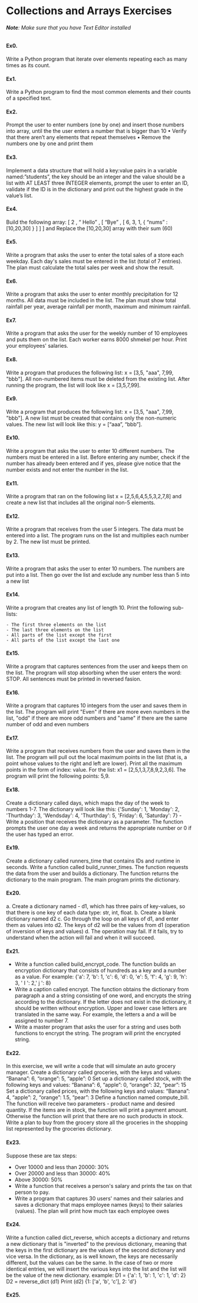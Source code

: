 # Collections and Arrays Exercises

###### **Note**: Make sure that you have Text Editor installed


#### Ex0.

Write a Python program that iterate over elements repeating each as many times as its count.

#### Ex1.

Write a Python program to find the most common elements and their counts of a specified text.

#### Ex2.

Prompt the user to enter numbers (one by one) and insert those numbers into array, until the the user enters a number that is bigger than 10
    •  Verify that there aren’t any elements that repeat themselves 
    •  Remove the numbers one by one and print them 

#### Ex3.

Implement a data structure that will hold a key:value pairs in a variable named:”students”, the key should be an integer and the value should be a list with AT LEAST three INTEGER elements, prompt the user to enter an ID, validate if the ID is in the dictionary and print out the highest grade in the value’s list.

#### Ex4.

Build the following array:
[ 2 , “ Hello” , [ “Bye” , [ 6, 3, 1, { “nums” : [10,20,30] } ] ] ] and Replace the [10,20,30] array with their sum (60)

#### Ex5.

Write a program that asks the user to enter the total sales of a store each weekday. Each day's sales must be entered in the list (total of 7 entries). The plan must calculate the total sales per week and show the result.

#### Ex6.

Write a program that asks the user to enter monthly precipitation for 12 months. All data must be included in the list. The plan must show total rainfall per year, average rainfall per month, maximum and minimum rainfall.

#### Ex7.

Write a program that asks the user for the weekly number of 10 employees and puts them on the list. Each worker earns 8000 shmekel per hour. Print your employees' salaries.

#### Ex8.

Write a program that produces the following list: x = [3,5, "aaa", 7,99, "bbb"]. All non-numbered items must be deleted from the existing list. After running the program, the list will look like x = [3,5,7,99].

#### Ex9.

Write a program that produces the following list: x = [3,5, "aaa", 7,99, "bbb"]. A new list must be created that contains only the non-numeric values. The new list will look like this: y = [“aaa”, “bbb”].

#### Ex10.

Write a program that asks the user to enter 10 different numbers. The numbers must be entered in a list. Before entering any number, check if the number has already been entered and if yes, please give notice that the number exists and not enter the number in the list.

#### Ex11.

Write a program that ran on the following list x = [2,5,6,4,5,5,3,2,7,8] and create a new list that includes all the original non-5 elements.

#### Ex12.

Write a program that receives from the user 5 integers. The data must be entered into a list. The program runs on the list and multiplies each number by 2. The new list must be printed.

#### Ex13.

Write a program that asks the user to enter 10 numbers. The numbers are put into a list. Then go over the list and exclude any number less than 5 into a new list

#### Ex14.

Write a program that creates any list of length 10. Print the following sub-lists:

    - The first three elements on the list
    - The last three elements on the list
    - All parts of the list except the first
    - All parts of the list except the last one

#### Ex15.

Write a program that captures sentences from the user and keeps them on the list. The program will stop absorbing when the user enters the word: STOP. All sentences must be printed in reversed fasion.

#### Ex16.

Write a program that captures 10 integers from the user and saves them in the list. The program will print "Even" if there are more even numbers in the list, "odd" if there are more odd numbers and "same" if there are the same number of odd and even numbers

#### Ex17.

Write a program that receives numbers from the user and saves them in the list. The program will pull out the local maximum points in the list (that is, a point whose values to the right and left are lower). Print all the maximum points in the form of index: value. For the list: x1 = [2,5,1,3,7,8,9,2,3,6]. The program will print the following points: 5,9.


#### Ex18.

Create a dictionary called days, which maps the day of the week to numbers 1-7. The dictionary will look like this:
{'Sunday': 1, 'Monday': 2, 'Thurthday': 3, 'Wendsday': 4, 'Thurthday': 5, 'Friday': 6, 'Saturday': 7}
    - Write a position that receives the dictionary as a parameter. The function prompts the user one day a week and returns the appropriate number or 0 if the user has typed an error.

#### Ex19.

Create a dictionary called runners_time that contains IDs and runtime in seconds. Write a function called build_runner_times. The function requests the data from the user and builds a dictionary. The function returns the dictionary to the main program. The main program prints the dictionary.

#### Ex20.

a. Create a dictionary named - d1, which has three pairs of key-values, so that there is one key of each data type: str, int, float.
b. Create a blank dictionary named d2
c. Go through the loop on all keys of d1, and enter them as values into d2. The keys of d2 will be the values from d1 (operation of inversion of keys and values)
d. The operation may fail. If it fails, try to understand when the action will fail and when it will succeed.

#### Ex21.

- Write a function called build_encrypt_code. The function builds an encryption dictionary that consists of hundreds as a key and a number as a value. For example:
{'a': 7, 'b': 1, 'c': 6, 'd': 0, 'e': 5, 'f': 4, 'g': 9, 'h': 3, ' I ': 2,' j ': 8}
- Write a caption called encrypt. The function obtains the dictionary from paragraph a and a string consisting of one word, and encrypts the string according to the dictionary. If the letter does not exist in the dictionary, it should be written without encryption. Upper and lower case letters are translated in the same way. For example, the letters a and a will be assigned to number 7.
- Write a master program that asks the user for a string and uses both functions to encrypt the string. The program will print the encrypted string.

#### Ex22.

In this exercise, we will write a code that will simulate an auto grocery manager.
Create a dictionary called groceries, with the keys and values:
“Banana”: 6, “orange”: 5, “apple”: 0
Set up a dictionary called stock, with the following keys and values:
“Banana”: 6, “apple”: 0, “orange”: 32, “pear”: 15
Set a dictionary called prices, with the following keys and values:
“Banana”: 4, “apple”: 2, “orange”: 1.5, “pear”: 3
Define a function named compute_bill. The function will receive two parameters - product name and desired quantity. If the items are in stock, the function will print a payment amount. Otherwise the function will print that there are no such products in stock.
Write a plan to buy from the grocery store all the groceries in the shopping list represented by the groceries dictionary.


#### Ex23.

Suppose these are tax steps:
- Over 10000 and less than 20000: 30%
- Over 20000 and less than 30000: 40%
- Above 30000: 50%
- Write a function that receives a person's salary and prints the tax on that person to pay.
- Write a program that captures 30 users' names and their salaries and saves a dictionary that maps employee names (keys) to their salaries (values). The plan will print how much tax each employee owes

#### Ex24.

Write a function called dict_reverse, which accepts a dictionary and returns a new dictionary that is "inverted" to the previous dictionary, meaning that the keys in the first dictionary are the values of the second dictionary and vice versa. In the dictionary, as is well known, the keys are necessarily different, but the values can be the same. In the case of two or more identical entries, we will insert the various keys into the list and the list will be the value of the new dictionary. example:
D1 = {'a': 1, 'b': 1, 'c': 1, 'd': 2}
D2 = reverse_dict (d1)
Print (d2)
{1: ['a', 'b', 'c'], 2: 'd'}

#### Ex25.



<!--
1. Write a program that receives two strings from the user: one for name and the other for password. If the login information (name and password) matches one of the users of the table below, type "Welcome Master", otherwise "INTRUDER ALERT" should be printed. The proper login details are:

```bash
Name: apple, password: red
Name: lettuce, Password: green
Name: lemon, Password: yellow
Name: orange, Password: orange
```

2. Write a Python program that receives a list of 20 scores through the command line. The program must calculate the average grades and print all grades above the average. For example:
```py
python3 script.py 99 90 15 28 38 44 50 81 79 60 99 90 15 28 38 44 50 81 79 60
```
**printout**:
```bash
99 90 81 79 60 99 90 81 79 60
```
> *_Hint_*: The sys.argv special list represents all the parameters passed to Python through the command line. Try to find it and figure out how to use it to solve the exercise.

3. Given a file named hosts containing rows of hostname = ipaddress form. For example, the contents of such a file might look like this:
```bash
work = 10.0.0.2
router = 10.0.0.1
mycar = 10.0.0.5
home = 194.90.2.1
```
Write a program that receives from the user a list of computers names as command line parameters and prints all the computers IP addresses in the list. If one of the names does not appear in the file, an appropriate error message should be displayed.

4. Write a program that identifies anagrams in a word list: two words are an anagram if they have the same letters in a different order. The program will take a path to a file containing a list of words and print all words that are one anagrams of each other in the same line.

For example, if the file contains the lines:
```bash
add
dad
help
more
Rome
```
**Printout**:
```bash
add dad
help
more rome
```
> (The order of lines in the output is not important, as is the order of words in each line).

-->